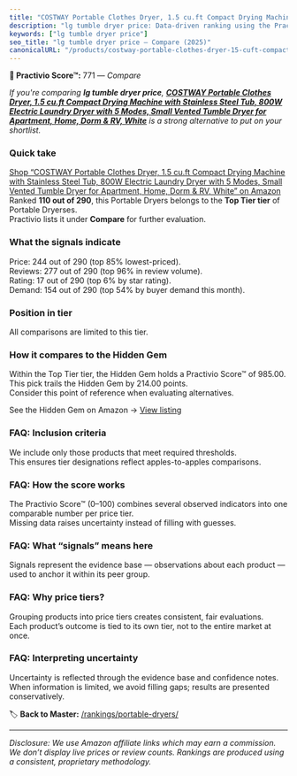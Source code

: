 ```yaml
---
title: "COSTWAY Portable Clothes Dryer, 1.5 cu.ft Compact Drying Machine with Stainless Steel Tub, 800W Electric Laundry Dryer with 5 Modes, Small Vented Tumble Dryer for Apartment, Home, Dorm & RV, White"
description: "lg tumble dryer price: Data-driven ranking using the Practivio Score™. Positioned by quality, value, demand, findability, momentum."
keywords: ["lg tumble dryer price"]
seo_title: "lg tumble dryer price — Compare (2025)"
canonicalURL: "/products/costway-portable-clothes-dryer-15-cuft-compact-drying-machine-with-stainless-steel-tub-800w-electric-laundry-dryer-with-5-modes-small-vented-tumble-dryer-for-apartment-home-dorm-rv-white-B0FMFNF45C/"
---
```


**🛒 Practivio Score™:** 771 — _Compare_


*If you're comparing **lg tumble dryer price**, **[COSTWAY Portable Clothes Dryer, 1.5 cu.ft Compact Drying Machine with Stainless Steel Tub, 800W Electric Laundry Dryer with 5 Modes, Small Vented Tumble Dryer for Apartment, Home, Dorm & RV, White](https://www.amazon.com/dp/B0FMFNF45C?tag=practivio-20)** is a strong alternative to put on your shortlist.*
### Quick take
[Shop “COSTWAY Portable Clothes Dryer, 1.5 cu.ft Compact Drying Machine with Stainless Steel Tub, 800W Electric Laundry Dryer with 5 Modes, Small Vented Tumble Dryer for Apartment, Home, Dorm & RV, White” on Amazon](https://www.amazon.com/dp/B0FMFNF45C?tag=practivio-20)
Ranked **110 out of 290**, this Portable Dryers belongs to the **Top Tier tier** of Portable Dryerses.  
Practivio lists it under **Compare** for further evaluation.

### What the signals indicate
Price: 244 out of 290 (top 85% lowest-priced).  
Reviews: 277 out of 290 (top 96% in review volume).  
Rating: 17 out of 290 (top 6% by star rating).  
Demand: 154 out of 290 (top 54% by buyer demand this month).

### Position in tier
All comparisons are limited to this tier.

### How it compares to the Hidden Gem
Within the Top Tier tier, the Hidden Gem holds a Practivio Score™ of 985.00.  
This pick trails the Hidden Gem by 214.00 points.  
Consider this point of reference when evaluating alternatives.  

See the Hidden Gem on Amazon → [View listing](https://www.amazon.com/dp/B0799Q45TT?tag=practivio-20)

### FAQ: Inclusion criteria
We include only those products that meet required thresholds.  
This ensures tier designations reflect apples-to-apples comparisons.

### FAQ: How the score works
The Practivio Score™ (0–100) combines several observed indicators into one comparable number per price tier.  
Missing data raises uncertainty instead of filling with guesses.

### FAQ: What “signals” means here
Signals represent the evidence base — observations about each product — used to anchor it within its peer group.

### FAQ: Why price tiers?
Grouping products into price tiers creates consistent, fair evaluations.  
Each product’s outcome is tied to its own tier, not to the entire market at once.

### FAQ: Interpreting uncertainty
Uncertainty is reflected through the evidence base and confidence notes.  
When information is limited, we avoid filling gaps; results are presented conservatively.

<!-- Missing template for Compare/CompareWithinPriceClass -->


🏷️ **Back to Master:** [/rankings/portable-dryers/](/rankings/portable-dryers/)

---
_Disclosure: We use Amazon affiliate links which may earn a commission. We don’t display live prices or review counts. Rankings are produced using a consistent, proprietary methodology._
